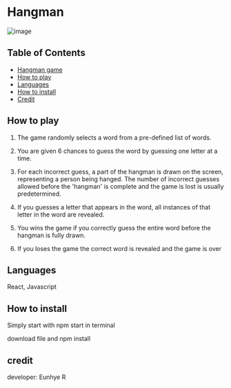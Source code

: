 # Hangman
![image](https://user-images.githubusercontent.com/60398817/225922821-01078822-1304-4889-8a51-624b7bb6037b.png)

## Table of Contents
- [Hangman game](#hangman)
- [How to play](#how-to-play)
- [Languages](#languages)
- [How to install](#how-to-install)
- [Credit](#credit)


## How to play
1) The game randomly selects a word from a pre-defined list of words.

2) You are given 6 chances to guess the word by guessing one letter at a time.
  
3) For each incorrect guess, a part of the hangman is drawn on the screen, representing a person being hanged. The number of incorrect guesses allowed before the 'hangman' is complete and the game is lost is usually predetermined.
  
4) If  you guesses a letter that appears in the word, all instances of that letter in the word are revealed.
  
5) You wins the game if you correctly guess the entire word before the hangman is fully drawn.

6) If you loses the game the correct word is revealed and the game is over


## Languages
React, Javascript

## How to install

Simply start with npm start in terminal

download file and npm install

## credit
developer: Eunhye R
